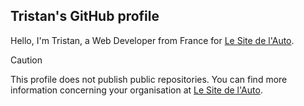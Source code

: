 ## Tristan's GitHub profile

Hello, I'm Tristan, a Web Developer from France for [Le Site de l'Auto](https://www.lesitedelauto.fr).

> [!CAUTION]
> This profile does not publish public repositories.
> You can find more information concerning your organisation at [Le Site de l'Auto](https://www.lesitedelauto.fr).
